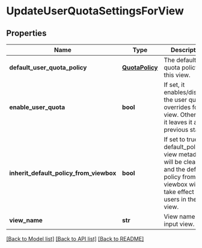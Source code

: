 # UpdateUserQuotaSettingsForView

## Properties
Name | Type | Description | Notes
------------ | ------------- | ------------- | -------------
**default_user_quota_policy** | [**QuotaPolicy**](QuotaPolicy.md) | The default user quota policy for this view. | [optional] 
**enable_user_quota** | **bool** | If set, it enables/disables the user quota overrides for a view. Otherwise, it leaves it at it&#39;s previous state. | [optional] 
**inherit_default_policy_from_viewbox** | **bool** | If set to true, the default_policy in view metadata will be cleared and the default policy from viewbox will take effect for all users in the view. | [optional] 
**view_name** | **str** | View name of input view. | [optional] 

[[Back to Model list]](../README.md#documentation-for-models) [[Back to API list]](../README.md#documentation-for-api-endpoints) [[Back to README]](../README.md)


